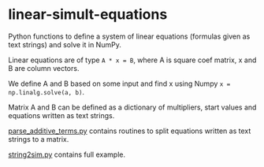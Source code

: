 # linear-simult-equations
Python functions to define a system of linear equations (formulas given as text strings) and solve it in NumPy.

Linear equations are of type ```A * x = B```, where A is square coef matrix,  x and B are column vectors.

We define A and B based on some input and find x using Numpy ```x = np.linalg.solve(a, b)```.

Matrix A and B can be defined as a dictionary of multipliers, start values and equations written as text strings.

[parse_additive_terms.py](parse_additive_terms.py) contains routines to split equations written as text strings to a matrix.

[string2sim.py](string2sim.py) contains full example. 
